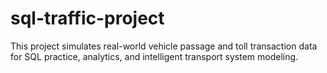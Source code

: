 # sql-traffic-project
This project simulates real-world vehicle passage and toll transaction data for SQL practice, analytics, and intelligent transport system modeling.
